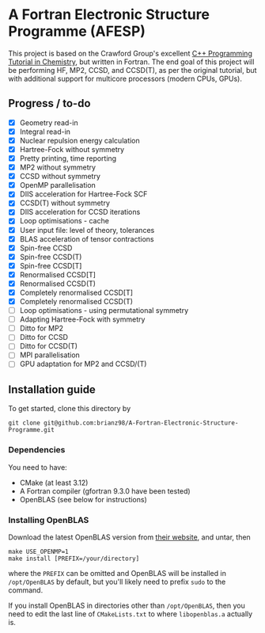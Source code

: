 # A Fortran Electronic Structure Programme (AFESP)
This project is based on the Crawford Group's excellent [C++ Programming Tutorial in Chemistry](https://github.com/CrawfordGroup/ProgrammingProjects), but written in Fortran. 
The end goal of this project will be performing HF, MP2, CCSD, and CCSD(T), as per the original tutorial, but with additional support for multicore processors (modern CPUs, GPUs).

## Progress / to-do
- [x] Geometry read-in
- [x] Integral read-in
- [x] Nuclear repulsion energy calculation
- [x] Hartree-Fock without symmetry
- [x] Pretty printing, time reporting
- [x] MP2 without symmetry
- [X] CCSD without symmetry
- [X] OpenMP parallelisation
- [X] DIIS acceleration for Hartree-Fock SCF
- [X] CCSD(T) without symmetry
- [X] DIIS acceleration for CCSD iterations
- [X] Loop optimisations - cache
- [X] User input file: level of theory, tolerances
- [X] BLAS acceleration of tensor contractions
- [X] Spin-free CCSD
- [X] Spin-free CCSD(T)
- [X] Spin-free CCSD[T]
- [X] Renormalised CCSD[T]
- [X] Renormalised CCSD(T)
- [X] Completely renormalised CCSD[T]
- [X] Completely renormalised CCSD(T)
- [ ] Loop optimisations - using permutational symmetry
- [ ] Adapting Hartree-Fock with symmetry
- [ ] Ditto for MP2
- [ ] Ditto for CCSD
- [ ] Ditto for CCSD(T)
- [ ] MPI parallelisation
- [ ] GPU adaptation for MP2 and CCSD/(T)

## Installation guide
To get started, clone this directory by
```
git clone git@github.com:brianz98/A-Fortran-Electronic-Structure-Programme.git
```
### Dependencies
You need to have:
- CMake (at least 3.12)
- A Fortran compiler (gfortran 9.3.0 have been tested)
- OpenBLAS (see below for instructions)

### Installing OpenBLAS
Download the latest OpenBLAS version from [their website](https://www.openblas.net/), and untar, then
```
make USE_OPENMP=1
make install [PREFIX=/your/directory]
```
where the `PREFIX` can be omitted and OpenBLAS will be installed in `/opt/OpenBLAS` by default, but you'll likely need to prefix `sudo` to the command.

If you install OpenBLAS in directories other than `/opt/OpenBLAS`, then you need to edit the last line of `CMakeLists.txt` to where `libopenblas.a` actually is.
